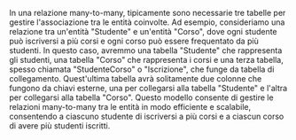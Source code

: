 In una relazione many-to-many, tipicamente sono necessarie tre tabelle per gestire l'associazione tra le entità coinvolte. Ad esempio, consideriamo una relazione tra un'entità "Studente" e un'entità "Corso", dove ogni studente può iscriversi a più corsi e ogni corso può essere frequentato da più studenti. In questo caso, avremmo una tabella "Studente" che rappresenta gli studenti, una tabella "Corso" che rappresenta i corsi e una terza tabella, spesso chiamata "StudenteCorso" o "Iscrizione", che funge da tabella di collegamento. Quest'ultima tabella avrà solitamente due colonne che fungono da chiavi esterne, una per collegarsi alla tabella "Studente" e l'altra per collegarsi alla tabella "Corso". Questo modello consente di gestire le relazioni many-to-many tra le entità in modo efficiente e scalabile, consentendo a ciascuno studente di iscriversi a più corsi e a ciascun corso di avere più studenti iscritti.